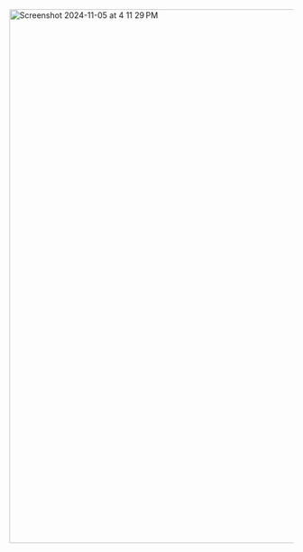 <img width="947" alt="Screenshot 2024-11-05 at 4 11 29 PM" src="https://github.com/user-attachments/assets/2cee0a3c-102e-4c06-817d-46e8734a231e">
